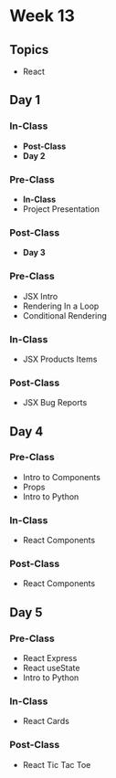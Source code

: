 # Week 13

## Topics

* React

## Day 1

### In-Class

* **Post-Class**
* **Day 2**

### Pre-Class

* **In-Class**
* Project Presentation

### Post-Class

* **Day 3**

### Pre-Class

* JSX Intro
* Rendering In a Loop
* Conditional Rendering

### In-Class

* JSX Products Items 

### Post-Class

* JSX Bug Reports

## Day 4

### Pre-Class

* Intro to Components
* Props 
* Intro to Python

### In-Class

* React Components

### Post-Class

* React Components

## Day 5

### Pre-Class

* React Express
* React useState
* Intro to Python

### In-Class

* React Cards

### Post-Class

* React Tic Tac Toe

